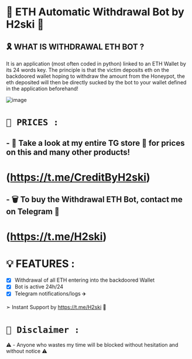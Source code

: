 # 🍯 ETH Automatic Withdrawal Bot by H2ski 🌟

## 🎗️ WHAT IS WITHDRAWAL ETH BOT ?

It is an application (most often coded in python) linked to an ETH Wallet by its 24 words key. The principle is that the victim deposits eth on the backdoored wallet hoping to withdraw the amount from the Honeypot, the eth deposited will then be directly sucked by the bot to your wallet defined in the application beforehand!

![image](https://cdn.discordapp.com/attachments/1004051514152722492/1115347799739990076/ETHAutomaticWithdrawalBot.png)

# `💸 PRICES :`

## - 🛒 Take a look at my entire TG store 🌟 for prices on this and many other products! 
# (https://t.me/CreditByH2ski)

## - 🗑️ To buy the Withdrawal ETH Bot, contact me on Telegram 🌟 
# (https://t.me/H2ski)

# 💡 FEATURES :

- [x] Withdrawal of all ETH entering into the backdoored Wallet
- [x] Bot is active 24h/24
- [x] Telegram notifications/logs ✈️ 

➣ Instant Support by https://t.me/H2ski 🌟

# `🚫 Disclaimer :`
⚠️ - Anyone who wastes my time will be blocked without hesitation and without notice ⚠️
